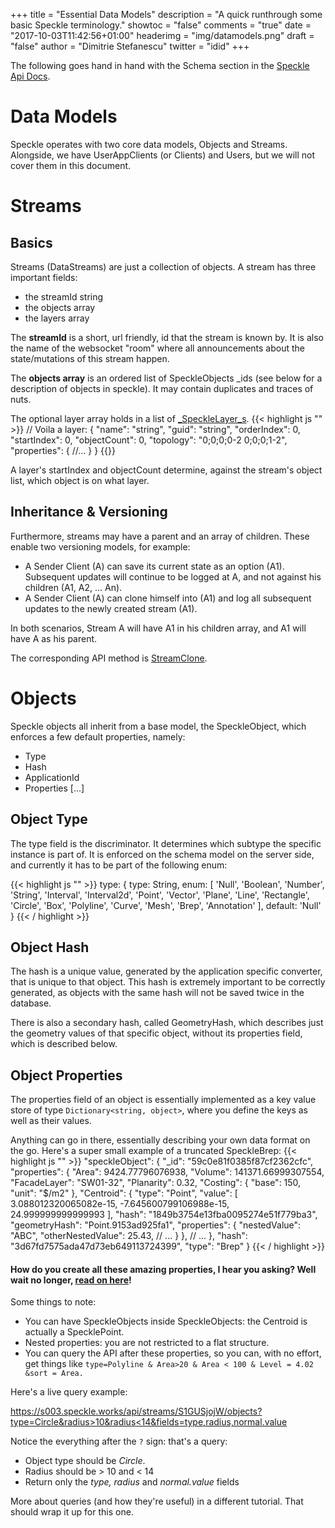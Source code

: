 +++
title = "Essential Data Models"
description = "A quick runthrough some basic Speckle terminology."
showtoc = "false"
comments = "true"
date = "2017-10-03T11:42:56+01:00"
headerimg = "img/datamodels.png"
draft = "false"
author = "Dimitrie Stefanescu"
twitter = "idid"
+++

The following goes hand in hand with the Schema section in the [Speckle Api Docs](https://speckleworks.github.io/SpeckleOpenApi/#schemas). 

# Data Models

Speckle operates with two core data models, Objects and Streams. Alongside, we have UserAppClients (or Clients) and Users, but we will not cover them in this document.

# Streams

## Basics

Streams (DataStreams) are just a collection of objects. A stream has three important fields:

- the streamId string
- the objects array
- the layers array

The **streamId** is a short, url friendly, id that the stream is known by. It is also the name of the websocket "room" where all announcements about the state/mutations of this stream happen.

The **objects array** is an ordered list of SpeckleObjects _ids (see below for a description of objects in speckle). It may contain duplicates and traces of nuts.

The optional layer array holds in a list of [_SpeckleLayer_s](https://speckleworks.github.io/SpeckleOpenApi/#specklelayer).
{{< highlight js "" >}}
// Voila a layer:
{
  "name": "string",
  "guid": "string",
  "orderIndex": 0,
  "startIndex": 0,
  "objectCount": 0,
  "topology": "0;0;0;0-2 0;0;0;1-2",
  "properties": {
    //...
  }
} 
{{</highlight>}}

A layer's startIndex and objectCount determine, against the stream's object list, which object is on what layer.

## Inheritance & Versioning

Furthermore, streams may have a parent and an array of children. These enable two versioning models, for example:

- A Sender Client (A) can save its current state as an option (A1). Subsequent updates will continue to be logged at A, and not against his children (A1, A2, ... An).
- A Sender Client (A) can clone himself into (A1) and log all subsequent updates to the newly created stream (A1).

In both scenarios, Stream A will have A1 in his children array, and A1 will have A as his parent.

The corresponding API method is [StreamClone](https://speckleworks.github.io/SpeckleOpenApi/#streamclone).

# Objects

Speckle objects all inherit from a base model, the SpeckleObject, which enforces a few default properties, namely:

- Type
- Hash
- ApplicationId
- Properties
[...]

## Object Type

The type field is the discriminator. It determines which subtype the specific instance is part of. It is enforced on the schema model on the server side, and currently it has to be part of the following enum:

{{< highlight js "" >}}
type: {
    type: String,
    enum: [ 'Null', 'Boolean', 'Number', 'String', 'Interval', 'Interval2d', 'Point', 'Vector', 'Plane', 'Line', 'Rectangle', 'Circle', 'Box', 'Polyline', 'Curve', 'Mesh', 'Brep', 'Annotation' ],
    default: 'Null'
  }
{{< / highlight >}}

## Object Hash

The hash is a unique value, generated by the application specific converter, that is unique to that object. This hash is extremely important to be correctly generated, as objects with the same hash will not be saved twice in the database.

There is also a secondary hash, called GeometryHash, which describes just the geometry values of that specific object, without its properties field, which is described below.

## Object Properties

The properties field of an object is essentially implemented as a key value store of type `Dictionary<string, object>`, where you define the keys as well as their values.

Anything can go in there, essentially describing your own data format on the go. Here's a super small example of a truncated SpeckleBrep:
{{< highlight js "" >}}
"speckleObject": {
    "_id": "59c0e81f0385f87cf2362cfc",
    "properties": {
      "Area": 9424.77796076938,
      "Volume": 141371.66999307554,
      "FacadeLayer": "SW01-32",
      "Planarity": 0.32,
      "Costing": {
        "base": 150,
        "unit": "$/m2"
      },
      "Centroid": {
        "type": "Point",
        "value": [
          3.088012320065082e-15,
          -7.645600799106988e-15,
          24.999999999999993
        ],
        "hash": "1849b3754e13fba0095274e51f779ba3",
        "geometryHash": "Point.9153ad925fa1",
        "properties": {
          "nestedValue": "ABC",
          "otherNestedValue": 25.43,
          // ...
        }
      },
      // ...
    },
    "hash": "3d67fd7575ada47d73eb649113724399",
    "type": "Brep"
}
{{< / highlight >}}


#### How do you create all these amazing properties, I hear you asking? Well wait no longer, [read on here](/doc/userdatautils)!

Some things to note:

- You can have SpeckleObjects inside SpeckleObjects: the Centroid is actually a SpecklePoint.
- Nested properties: you are not restricted to a flat structure.
- You can query the API after these properties, so you can, with no effort, get things like `type=Polyline & Area>20 & Area < 100 & Level = 4.02 &sort = Area.`

Here's a live query example: 

[https://s003.speckle.works/api/streams/S1GUSjojW/objects?type=Circle&radius>10&radius<14&fields=type,radius,normal.value](https://s003.speckle.works/api/streams/S1GUSjojW/objects?type=Circle&radius%3E10&radius%3C14&fields=type,radius,normal.value)

Notice the everything after the `?` sign: that's a query:

- Object type should be _Circle_.
- Radius should be > 10 and < 14
- Return only the _type, radius_ and _normal.value_ fields

More about queries (and how they're useful) in a different tutorial. That should wrap it up for this one.